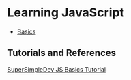 # Learning JavaScript

- [Basics](basics.md)


## Tutorials and References
[SuperSimpleDev JS Basics Tutorial](https://www.youtube.com/watch?v=EerdGm-ehJQ)